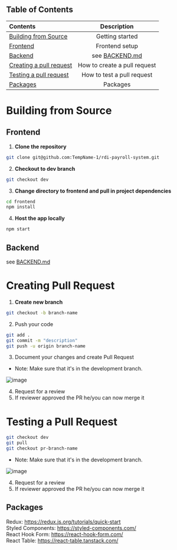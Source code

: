 ## Table of Contents

| Contents                             |          Description          |
| :----------------------------------- | :----------------------------: |
| [Building from Source](#building-from-source)             |     Getting started    |
| [Frontend](#frontend)             |      Frontend setup    |
| [Backend](#backend)     |       see [BACKEND.md](backend/README.md)       |
| [Creating a pull request](#creating-pull-request) |          How to create a pull request        |
| [Testing a pull request](#testing-a-pull-request)                       |     How to test a pull request   |
| [Packages](#packages)           | Packages |

# Building from Source

## Frontend

1. **Clone the repository**

```bash
git clone git@github.com:TempName-1/rdi-payroll-system.git
```

2. **Checkout to dev branch**

```bash
git checkout dev
```

3. **Change directory to frontend and pull in project dependencies**

```bash
cd frontend
npm install
```

4. **Host the app locally**

```bash
npm start
```

## Backend

see [BACKEND.md](backend/README.md)             

# Creating Pull Request

1. **Create new branch**

```bash
git checkout -b branch-name
```

2. Push your code

```bash
git add .
git commit -m "description"
git push -u origin branch-name
```

3. Document your changes and create Pull Request

- Note: Make sure that it's in the development branch.

![image](https://user-images.githubusercontent.com/58845052/136660462-0c46db45-9022-48f4-ba36-c9427e0680d3.png)

4. Request for a review
5. If reviewer approved the PR he/you can now merge it

# Testing a Pull Request

```bash
git checkout dev
git pull
git checkout pr-branch-name
```

- Note: Make sure that it's in the development branch.

![image](https://user-images.githubusercontent.com/58845052/136660462-0c46db45-9022-48f4-ba36-c9427e0680d3.png)

4. Request for a review
5. If reviewer approved the PR he/you can now merge it

## Packages

Redux: https://redux.js.org/tutorials/quick-start
<br/>
Styled Components: https://styled-components.com/
<br/>
React Hook Form: https://react-hook-form.com/
<br/>
React Table: https://react-table.tanstack.com/
